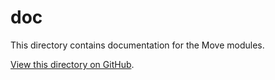 # doc
This directory contains documentation for the Move modules.

[View this directory on GitHub](https://github.com/taoheorg/taohe/tree/master/doc).